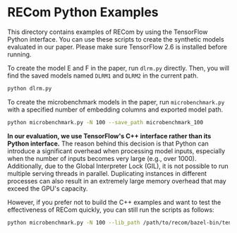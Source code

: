 # RECom Python Examples

This directory contains examples of RECom by using the TensorFlow Python interface. You can use these scripts to create the synthetic models evaluated in our paper. Please make sure TensorFlow 2.6 is installed before running.

To create the model E and F in the paper, run `dlrm.py` directly.
Then, you will find the saved models named `DLRM1` and `DLRM2` in the current path.

```bash
python dlrm.py
```

To create the microbenchmark models in the paper, run `microbenchmark.py` with a specified number of embedding columns and exported model path.

```bash
python microbenchmark.py -N 100 --save_path microbenchmark_100
```

**In our evaluation, we use TensorFlow's C++ interface rather than its Python interface.**
The reason behind this decision is that Python can introduce a significant overhead when processing model inputs, especially when the number of inputs becomes very large (e.g., over 1000).
Additionally, due to the Global Interpreter Lock (GIL), it is not possible to run multiple serving threads in parallel. Duplicating instances in different processes can also result in an extremely large memory overhead that may exceed the GPU's capacity.

However, if you prefer not to build the C++ examples and want to test the effectiveness of RECom quickly, you can still run the scripts as follows:

```bash
python microbenchmark.py -N 100 --lib_path /path/to/recom/bazel-bin/tensorflow_addons/librecom.so
```
